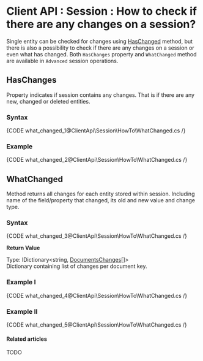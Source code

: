 # Client API : Session : How to check if there are any changes on a session?

Single entity can be checked for changes using [HasChanged](../../../client-api/session/how-to/check-if-entity-has-changed) method, but there is also a possibility to check if there are any changes on a session or even what has changed. Both `HasChanges` property and `WhatChanged` method are available in `Advanced` session operations.

## HasChanges

Property indicates if session contains any changes. That is if there are any new, changed or deleted entities.

### Syntax

{CODE what_changed_1@ClientApi\Session\HowTo\WhatChanged.cs /}

### Example

{CODE what_changed_2@ClientApi\Session\HowTo\WhatChanged.cs /}

## WhatChanged

Method returns all changes for each entity stored within session. Including name of the field/property that changed, its old and new value and change type. 

### Syntax

{CODE what_changed_3@ClientApi\Session\HowTo\WhatChanged.cs /}

**Return Value**

Type: IDictionary<string, [DocumentsChanges]()[]>   
Dictionary containing list of changes per document key.

### Example I

{CODE what_changed_4@ClientApi\Session\HowTo\WhatChanged.cs /}

### Example II

{CODE what_changed_5@ClientApi\Session\HowTo\WhatChanged.cs /}

#### Related articles

TODO